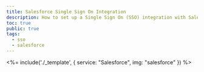 ```yaml
---
title: Salesforce Single Sign On Integration
description: How to set up a Single Sign On (SSO) integration with Salesforce and Auth0.
toc: true
public: true
tags:
  - sso
  - salesforce
---
```


<%= include('./_template', {
  service: "Salesforce",
  img: "salesforce"
}) %>
